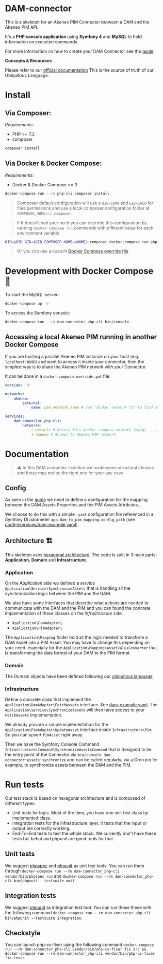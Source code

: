 # DAM-connector

This is a skeleton for an Akeneo PIM Connector between a DAM and the Akeneo PIM API.

It's a **PHP console application** using **Symfony 4** and **MySQL** to hold information on executed commands.

For more information on how to create your DAM Connector see the [guide](https://api.akeneo.com/documentation/asset-manager.html).

__Concepts & Resources__

Please refer to our [official documentation](https://api.akeneo.com/documentation/asset-manager.html#concepts-resources)
This is the source of truth of  our Ubiquitous Language. 


# Install

## Via Composer:

_Requirements:_
- PHP >= 7.2
- composer

```sh
composer install
```

## Via Docker & Docker Compose:

_Requirements:_
- Docker & Docker Compose >= 3


```sh
docker-compose run --rm php-cli composer install
```

> Composer default configuration will use a `UID=1000` and `GID=1000` for files permissions and use a local composer configuration folder at `COMPOSER_HOME=~/.composer`.

> If it doesn't suit your need you can override this configuration by running `docker-compose run` commands with different value for each environment variable
```sh
UID=$UID GID=$GID COMPOSER_HOME=$HOME/.composer docker-compose run php-cli composer install
```

> Or you can use a custom [Docker Compose override file](https://docs.docker.com/compose/extends/).

# Development with Docker Compose 🐳

To start the MySQL server:
```sh
docker-compose up -d
```

To access the Symfony console:
```sh
docker-compose run --rm dam-connector_php-cli bin/console
```

## Accessing a local Akeneo PIM running in another Docker Compose

If you are hosting a parallel Akeneo PIM instance on your host (e.g. `localhost:8080`) and want to access it inside your connector,
then the simplest way is to share the Akeneo PIM network with your Connector.

It can be done in a `docker-compose.override.yml` file:
```yaml
version: '3'

networks:
    akeneo:
        external:
            name: pim_network_name # Use "docker network ls" to find the name of your Akeneo PIM network.

services:
    dam-connector_php-cli:
        networks:
            - default # Access this docker-compose network (mysql, ...)
            - akeneo # Access to Akeneo PIM network
```


# Documentation

> ⚠️ In this DAM connector skeleton we made some structural choices and those may not be the right one for your use case.

## Config

As seen in the [guide](https://api.akeneo.com/documentation/asset-manager.html) we need to define a configuration for the mapping between the DAM Assets Properties and the PIM Assets Attributes.

We choose to do this with a simple `.yaml` configuration file referenced in a Symfony DI parameter `app.dam_to_pim_mapping.config_path` (see [config/services/dam-example.yaml](config/services/dam-adapter.yaml)).

## Architecture 🏗️

This skeleton uses [hexagonal architecture](https://en.wikipedia.org/wiki/Hexagonal_architecture_(software)).
The code is split in 3 main parts: **Application**, **Domain** and **Infrastructure**.

### Application

On the _Application_ side we defined a service `Application\Service\SynchronizeAssets` that is handling all the synchronization logic between the PIM and the DAM.

We also have some Interfaces that describe what actions are needed to communicate with the DAM and the PIM and you can found the concrete implementation of these classes on the _Infrastructure_ side.
- `Application\DamAdapter\`
- `Application\PimAdapter\`

The `Application\Mapping` folder hold all the logic needed to transform a DAM Asset into a PIM Asset. You may have to change this depending on your need, especially for the `Application\Mapping\AssetValueConverter` that is transforming the data format of your DAM to the PIM format.


### Domain

The Domain objects have been defined following our [ubiquitous language](https://api.akeneo.com/documentation/asset-manager.html#concepts-resources) 


### Infrastructure

Define a concrete class that implement the `Application\DamAdapter\FetchAssets` interface.
See [dam-example.yaml](config/services/dam-adapter.yaml).
The `Application\Service\SynchronizeAssets` will then have access to your `FetchAssets` implementation.

We already provide a simple implementation for the `Application\PimAdapter\UpdateAsset` interface inside `Infrastructure\Pim`.
So you can upsert `PimAsset` right away.

Then we have the Symfony Console Command `Infrastructure\Command\SynchronizeAssetsCommand`
that is designed to be the entry point of the Connector via `bin/console dam-connector:assets:synchronize`
and can be called regularly, via a Cron jon for example, to synchronize assets between the DAM and the PIM.

# Run tests

Our test stack is based on hexagonal architecture and is composed of different types:
- Unit tests for logic. Most of the time, you have one unit test class by implemented class.
- Integration tests for the infrastructure layer. It tests that the input or output are correctly working.
- End-To-End tests to test the whole stack. We currently don't have these tests but behat and phpunit are good tools for that. 

## Unit tests
We suggest [phpspec](https://www.phpspec.net/) and [phpunit](https://phpunit.de) as unit test tools.
You can run them through `docker-compose run --rm dam-connector_php-cli vendor/bin/phpspec run` and `docker-compose run --rm dam-connector_php-cli bin/phpunit --testsuite unit`

## Integration tests
We suggest [phpunit](https://phpunit.de) as integration test tool.
You can run these these with the following command `docker-compose run --rm dam-connector_php-cli bin/phpunit --testsuite integration`.

## Checkstyle
You can launch php-cs-fixer using the following command `docker-compose run --rm dam-connector_php-cli vendor/bin/php-cs-fixer fix src && docker-compose run --rm dam-connector_php-cli vendor/bin/php-cs-fixer fix tests`
